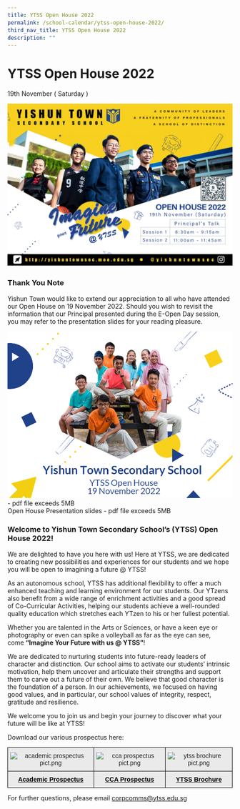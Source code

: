```yaml
---
title: YTSS Open House 2022
permalink: /school-calendar/ytss-open-house-2022/
third_nav_title: YTSS Open House 2022
description: ""
---
```

# **YTSS Open House 2022**

19th November ( Saturday )

![](/images/motd%202022.jpg)

### Thank You Note

Yishun Town would like to extend our appreciation to all who have attended our Open House on 19 November 2022. Should you wish to revisit the information that our Principal presented during the E-Open Day session, you may refer to the presentation slides for your reading pleasure.

![](/images/OPHSE.png) - pdf file exceeds 5MB    
Open House Presentation slides - pdf file exceeds 5MB


### Welcome to Yishun Town Secondary School’s (YTSS) Open House 2022!

We are delighted to have you here with us! Here at YTSS, we are dedicated to creating new possibilities and experiences for our students and we hope you will be open to imagining a future @ YTSS!

As an autonomous school, YTSS has additional flexibility to offer a much enhanced teaching and learning environment for our students. Our YTzens also benefit from a wide range of enrichment activities and a good spread of Co-Curricular Activities, helping our students achieve a well-rounded quality education which stretches each YTzen to his or her fullest potential.

Whether you are talented in the Arts or Sciences, or have a keen eye or photography or even can spike a volleyball as far as the eye can see, come **“Imagine Your Future with us @ YTSS”**!

We are dedicated to nurturing students into future-ready leaders of character and distinction. Our school aims to activate our students’ intrinsic motivation, help them uncover and articulate their strengths and support them to carve out a future of their own. We believe that good character is the foundation of a person. In our achievements, we focused on having good values, and in particular, our school values of integrity, respect, gratitude and resilience. 

We welcome you to join us and begin your journey to discover what your future will be like at YTSS! 

Download our various prospectus here:

<table style="border-collapse:collapse;border-spacing:0" class="tg"><thead><tr><th style="background-color:#EAEAEA;border-color:black;border-style:solid;border-width:1px;color:#222;font-family:Arial, sans-serif;font-size:14px;font-weight:normal;overflow:hidden;padding:10px 5px;text-align:center;vertical-align:top;word-break:normal"><img src="https://yishuntownsec.moe.edu.sg/qql/slot/u452/academic%20prospectus%20pict.png" alt="academic prospectus pict.png" width="152" height="219"></th><th style="background-color:#EAEAEA;border-color:black;border-style:solid;border-width:1px;color:#222;font-family:Arial, sans-serif;font-size:14px;font-weight:normal;overflow:hidden;padding:10px 5px;text-align:center;vertical-align:top;word-break:normal"><img src="https://yishuntownsec.moe.edu.sg/qql/slot/u452/cca%20prospectus%20pict.png" alt="cca prospectus pict.png" width="153" height="218"></th><th style="background-color:#EAEAEA;border-color:black;border-style:solid;border-width:1px;color:#222;font-family:Arial, sans-serif;font-size:14px;font-weight:normal;overflow:hidden;padding:10px 5px;text-align:center;vertical-align:top;word-break:normal"><img src="https://yishuntownsec.moe.edu.sg/qql/slot/u452/ytss%20brochure%20pict.png" alt="ytss brochure pict.png" width="153" height="209"><br></th></tr></thead><tbody><tr><td style="background-color:#EAEAEA;border-color:black;border-style:solid;border-width:1px;color:#222;font-family:Arial, sans-serif;font-size:14px;font-weight:bold;overflow:hidden;padding:10px 5px;text-align:center;vertical-align:top;word-break:normal"><a href="https://yishuntownsec-moe-edu-sg-admin.cwp.sg/qql/slot/u452/Academic%20Prospectus%202022.pdf"><span style="text-decoration:none;color:#000">Academic Prospectus</span></a> </td><td style="background-color:#EAEAEA;border-color:black;border-style:solid;border-width:1px;color:#222;font-family:Arial, sans-serif;font-size:14px;font-weight:bold;overflow:hidden;padding:10px 5px;text-align:center;vertical-align:top;word-break:normal"><a href="https://yishuntownsec.moe.edu.sg/qql/slot/u625/EOPENHSE/2022/CCA%20Prospectus%202022.pdf"><span style="text-decoration:none;color:#000">CCA Prospectus</span></a></td><td style="background-color:#EAEAEA;border-color:black;border-style:solid;border-width:1px;color:#222;font-family:Arial, sans-serif;font-size:14px;font-weight:bold;overflow:hidden;padding:10px 5px;text-align:center;vertical-align:top;word-break:normal"><a href="https://yishuntownsec-moe-edu-sg-admin.cwp.sg/qql/slot/u452/YTSS%20Brochure%202022.pdf"><span style="text-decoration:none;color:#000">YTSS Brochure</span></a></td></tr></tbody></table>





For further questions, please email [corpcomms@ytss.edu.sg](mailto:corpcomms@ytss.edu.sg)